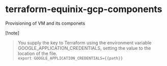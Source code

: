 # terraform-equinix-gcp-components
Provisioning of VM and its componets

[!note]
>You supply the key to Terraform using the environment variable GOOGLE_APPLICATION_CREDENTIALS, setting the value to the location of the file.  
>`export GOOGLE_APPLICATION_CREDENTIALS={{path}}`  